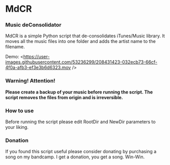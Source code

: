 # MdCR
### Music deConsolidator

MdCR is a simple Python script that de-consolidates iTunes/Music library. It moves all the music files into one folder and adds the artist name to the filename.

Demo:
<https://user-images.githubusercontent.com/53236299/208431423-032ecb73-66cf-4f0a-afb3-ef3e3b6d6323.mov />

### Warning! Attention!
**Please create a backup of your music before running the script. The script removes the files from origin and is irreversible.**

### How to use
Before running the script please edit RootDir and NewDir parameters to your liking.

### Donation
If you found this script useful please consider donating by purchasing a song on my bandcamp. I get a donation, you get a song. Win-Win.
